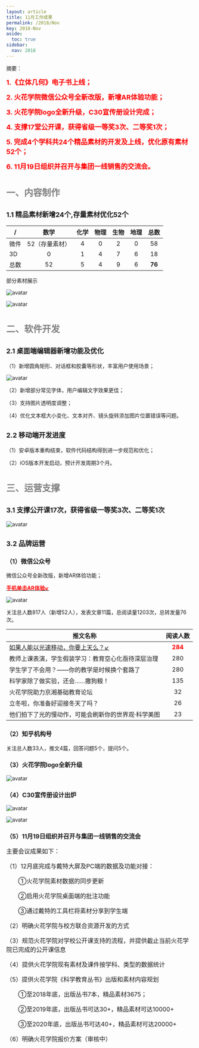 ```yaml
---
layout: article
title: 11月工作成果
permalink: /2018/Nov
key: 2018-Nov
aside:
  toc: true
sidebar:
  nav: 2018
---
```


摘要：

<bro/><bro/>

**<font size="4" color="red">1.《立体几何》电子书上线；</font>**

**<font size="4" color="red">2. 火花学院微信公众号全新改版，新增AR体验功能；</font>**

**<font size="4" color="red">3. 火花学院logo全新升级，C30宣传册设计完成；</font>**

**<font size="4" color="red">4. 支撑17堂公开课，获得省级一等奖3次、二等奖1次；</font>**

**<font size="4" color="red">5. 完成4个学科共24个精品素材的开发及上线，优化原有素材52个；</font>**

**<font size="4" color="red">6. 11月19日组织并召开与集团一线销售的交流会。</font>**


# <font size="5" color="gray">一、内容制作</font>

## <font size="4" >1.1 精品素材新增24个,存量素材优化52个</font>

| /   |  数学  |  化学 | 物理   |  生物  |  地理 |  总数 |
|-----|:------:|:------:|:------:|:------:|:------:|:------:|
| 微件 | 52（存量素材） | 4 | 0 | 2 | 0 | 58 |
| 3D | 0 | 1 | 4 | 7 | 6 | 18 |
| 总数 | 52 | 5 | 4 | 9 | 6 | **76** |

部分素材展示

![avatar](images/20181111.png)

![avatar](images/20181112.png)

# <font size="5" color="gray">二、软件开发</font>

## <font size="4" >2.1 桌面端编辑器新增功能及优化</font>

（1）新增圆角矩形、对话框和胶囊等形状，丰富用户使用场景；

![avatar](images/20181121.jpg)

（2）新增部分常见字体，用户编辑文字效果更佳；

（3）支持图片透明度调整；

（4）优化文本框大小变化、文本对齐、镜头旋转添加图片位置错误等问题。

## <font size="4" >2.2 移动端开发进度</font>
  
（1）安卓版本重构结束，软件代码结构得到进一步规范和优化；

（2）iOS版本开发启动，预计开发周期3个月。

# <font size="5" color="gray">三、运营支撑</font>

## <font size="4" >3.1 支撑公开课17次，获得省级一等奖3次、二等奖1次</font>

![avatar](images/20181131.png)

## <font size="4" >3.2 品牌运营</font>

### <font size="3" >（1）微信公众号</font>

微信公众号全新改版，新增AR体验功能；

[**<font color="red">手机单击AR体验↙</font>**](https://huohua-prod.ustcnmi.org/webar/)

![avatar](images/20181132.png)

关注总人数817人（新增52人），发表文章11篇，总阅读量1203次，总转发量76次。

| 推文名称 |  阅读人数  | 
|-------------|:------:|
|[如果人能以光速移动，你要上天么？↙](https://mp.weixin.qq.com/s/-VsDm0fqip4HI6U7WPKc9Q)| **<font color="red">284</font>** |
|教师上课表演，学生假装学习：教育空心化亟待深层治理| 280 |
|学生学了不会用？——你的教学是时候换个套路了| 280 |
|科学家除了做实验，还会……撒狗粮！| 135 |
|火花学院助力京湘基础教育论坛| 32 |
|立冬啦，你准备好迎接冬天了吗？| 26 |
|他们拍下了光的慢动作，可能会刷新你的世界观·科学美图| 23 |

### <font size="3" >（2）知乎机构号</font>

关注总人数33人，推文4篇，回答问题5个，提问5个。

### <font size="3" >（3）火花学院logo全新升级</font>

![avatar](images/201811compare.png)

### <font size="3" >（4）C30宣传册设计出炉</font>

![avatar](images/20181135.jpg)

![avatar](images/20181136.jpg)

### <font size="3" >（5）11月19日组织并召开与集团一线销售的交流会

主要会议成果如下：

（1）12月底完成与戴特大屏及PC端的数据及功能对接：

&ensp;&ensp;&ensp;&ensp;①火花学院素材数据的同步更新
 
&ensp;&ensp;&ensp;&ensp;②启用火花学院桌面端的批注功能

&ensp;&ensp;&ensp;&ensp;③通过戴特的工具栏将素材分享到学生端

（2）明确火花学院与校方联合资源开发的方式

（3）规范火花学院对学校公开课支持的流程，并提供截止当前火花学院已完成的公开课信息

（4）提供火花学院现有素材及课件按学科、类型的数据统计

（5）提供火花学院《科学教育丛书》出版和素材内容规划

&ensp;&ensp;&ensp;&ensp;①至2018年底，出版丛书7本，精品素材3675；

&ensp;&ensp;&ensp;&ensp;②至2019年底，出版丛书可达30+，精品素材可达10000+

&ensp;&ensp;&ensp;&ensp;③至2020年底，出版丛书可达40+，精品素材可达20000+

（6）明确火花学院报价方案（审核中）


